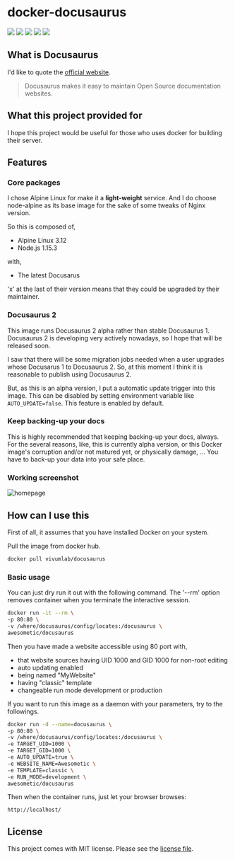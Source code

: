 # docker-docusaurus

![](https://img.shields.io/docker/build/vivumlab/docusaurus)
![](https://img.shields.io/microbadger/image-size/vivumlab/docusaurus)
![](https://img.shields.io/microbadger/layers/vivumlab/docusaurus)
![](https://img.shields.io/docker/pulls/vivumlab/docusaurus)
![](https://img.shields.io/docker/stars/vivumlab/docusaurus)

## What is Docusaurus

I'd like to quote the [official website](https://v2.docusaurus.io/).
> Docusaurus makes it easy to maintain Open Source documentation websites.

## What this project provided for

I hope this project would be useful for those who uses docker for building their server.

## Features

### Core packages
I chose Alpine Linux for make it a **light-weight** service.
And I do choose node-alpine as its base image for the sake of some tweaks of Nginx version.

So this is composed of,

* Alpine Linux 3.12
* Node.js 1.15.3

with,

* The latest Docusarus

'x' at the last of their version means that they could be upgraded by their maintainer.

### Docusaurus 2

This image runs Docusaurus 2 alpha rather than stable Docusaurus 1. Docusaurus 2 is developing very actively nowadays, so I hope that will be released soon.

I saw that there will be some migration jobs needed when a user upgrades whose Docusarus 1 to Docusaurus 2. So, at this moment I think it is reasonable to publish using Docusaurus 2.

But, as this is an alpha version, I put a automatic update trigger into this image. This can be disabled by setting environment variable like `AUTO_UPDATE=false`. This feature is enabled by default.

### Keep backing-up your docs

This is highly recommended that keeping backing-up your docs, always. For the several reasons, like, this is currently alpha version, or this Docker image's corruption and/or not matured yet, or physically damage, ... You have to back-up your data into your safe place.

### Working screenshot

![homepage](docs/docusaurus2_homepage.png)

## How can I use this

First of all, it assumes that you have installed Docker on your system.

Pull the image from docker hub.

```bash
docker pull vivumlab/docusaurus
```

### Basic usage

You can just dry run it out with the following command. The '--rm' option removes container when you terminate the interactive session.

```bash
docker run -it --rm \
-p 80:80 \
-v /where/docusaurus/config/locates:/docusaurus \
awesometic/docusaurus
```

Then you have made a website accessible using 80 port with,
- that website sources having UID 1000 and GID 1000 for non-root editing
- auto updating enabled
- being named "MyWebsite"
- having "classic" template
- changeable run mode development or production

If you want to run this image as a daemon with your parameters, try to the followings.

```bash
docker run -d --name=docusaurus \
-p 80:80 \
-v /where/docusaurus/config/locates:/docusaurus \
-e TARGET_UID=1000 \
-e TARGET_GID=1000 \
-e AUTO_UPDATE=true \
-e WEBSITE_NAME=Awesometic \
-e TEMPLATE=classic \
-e RUN_MODE=development \ 
awesometic/docusaurus
```

Then when the container runs, just let your browser browses:

``` http
http://localhost/
```

## License

This project comes with MIT license. Please see the [license file](LICENSE).
